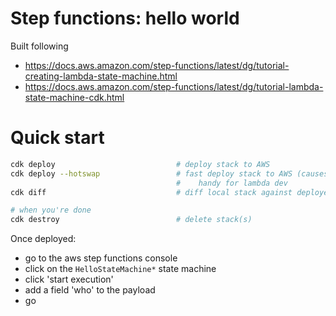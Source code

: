 # Step functions: hello world

Built following
- https://docs.aws.amazon.com/step-functions/latest/dg/tutorial-creating-lambda-state-machine.html
- https://docs.aws.amazon.com/step-functions/latest/dg/tutorial-lambda-state-machine-cdk.html

# Quick start
```sh
cdk deploy                           # deploy stack to AWS
cdk deploy --hotswap                 # fast deploy stack to AWS (causes drift, use for dev only)
                                     #    handy for lambda dev
cdk diff                             # diff local stack against deployed stack

# when you're done
cdk destroy                          # delete stack(s)
```

Once deployed:
- go to the aws step functions console
- click on the `HelloStateMachine*` state machine
- click 'start execution'
- add a field 'who' to the payload
- go
